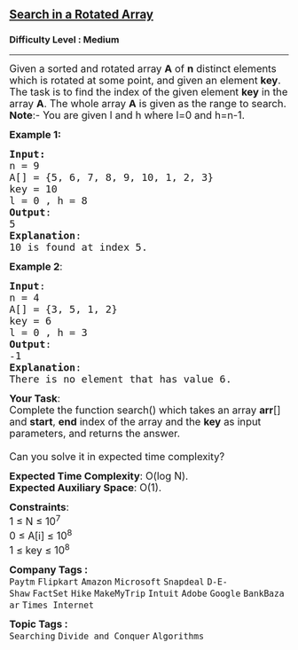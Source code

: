 <h2><a href="https://www.geeksforgeeks.org/problems/search-in-a-rotated-array4618/1?page=7&sortBy=submissions">Search in a Rotated Array</a></h2><h3>Difficulty Level : Medium</h3><hr><div class="problems_problem_content__Xm_eO"><p><span style="font-size: 18px;">Given a sorted and rotated array <strong>A</strong> of <strong>n</strong> distinct elements which is rotated at some point, and given an element <strong>key</strong>. The task is to find the index of the given element <strong>key</strong> in the array <strong>A</strong>. The whole array <strong>A</strong> is given as the range to search.<br><strong>Note</strong>:- You are given l and h where l=0 and h=n-1.</span></p>
<p><span style="font-size: 18px;"><strong>Example 1:</strong></span></p>
<pre><span style="font-size: 18px;"><strong>Input:</strong>
n = 9
A[] = {5, 6, 7, 8, 9, 10, 1, 2, 3}
key = 10
l = 0 , h = 8
<strong>Output</strong>:
5
<strong>Explanation</strong>: <br>10 is found at index 5.</span></pre>
<p><span style="font-size: 18px;"><strong>Example 2</strong>:</span></p>
<pre><span style="font-size: 18px;"><strong>Input</strong>:
n = 4
A[] = {3, 5, 1, 2}
key = 6
l = 0 , h = 3</span><span style="font-size: 18px;"><strong>
Output</strong>:
-1</span><span style="font-size: 18px;"><strong>
Explanation</strong>: <br>There is no element that has value 6.</span></pre>
<p><span style="font-size: 18px;"><strong>Your Task</strong>:<br>Complete the function&nbsp;search()&nbsp;which takes an array <strong>arr</strong>[] and <strong>start</strong>,&nbsp;<strong>end</strong> index of the array and the <strong>key</strong> as input parameters, and returns the answer.<br><br>Can you solve it in expected time complexity?</span></p>
<p><span style="font-size: 18px;"><strong>Expected Time Complexity</strong>:&nbsp;O(log N).<br><strong>Expected Auxiliary Space</strong>:&nbsp;O(1).</span></p>
<p><span style="font-size: 18px;"><strong>Constraints</strong>:<br>1 ≤ N ≤ 10<sup>7</sup><br>0 ≤ A[i] ≤ 10<sup>8</sup><br>1 ≤ key ≤ 10<sup>8</sup></span></p></div><p><span style=font-size:18px><strong>Company Tags : </strong><br><code>Paytm</code>&nbsp;<code>Flipkart</code>&nbsp;<code>Amazon</code>&nbsp;<code>Microsoft</code>&nbsp;<code>Snapdeal</code>&nbsp;<code>D-E-Shaw</code>&nbsp;<code>FactSet</code>&nbsp;<code>Hike</code>&nbsp;<code>MakeMyTrip</code>&nbsp;<code>Intuit</code>&nbsp;<code>Adobe</code>&nbsp;<code>Google</code>&nbsp;<code>BankBazaar</code>&nbsp;<code>Times Internet</code>&nbsp;<br><p><span style=font-size:18px><strong>Topic Tags : </strong><br><code>Searching</code>&nbsp;<code>Divide and Conquer</code>&nbsp;<code>Algorithms</code>&nbsp;